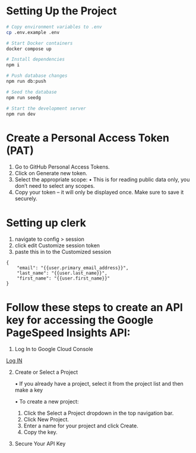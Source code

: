 # Setting Up the Project

```sh
# Copy environment variables to .env
cp .env.example .env
```

```sh
# Start Docker containers
docker compose up
```

```sh
# Install dependencies
npm i

# Push database changes
npm run db:push

# Seed the database
npm run seedg

# Start the development server
npm run dev
```

# Create a Personal Access Token (PAT)

1. Go to GitHub Personal Access Tokens.
2. Click on Generate new token.
3. Select the appropriate scope:
   • This is for reading public data only, you don’t need to select any scopes.
4. Copy your token – it will only be displayed once. Make sure to save it securely.

# Setting up clerk

1. navigate to config > session
2. click edit Customize session token
3. paste this in to the Customized session

```
{
	"email": "{{user.primary_email_address}}",
	"last_name": "{{user.last_name}}",
	"first_name": "{{user.first_name}}"
}
```

# Follow these steps to create an API key for accessing the Google PageSpeed Insights API:

1. Log In to Google Cloud Console

[Log IN](https://developers.google.com/speed/docs/insights/v5/get-started)

2. Create or Select a Project

   • If you already have a project, select it from the project list and then make a key

   • To create a new project:

   1. Click the Select a Project dropdown in the top navigation bar.
   2. Click New Project.
   3. Enter a name for your project and click Create.
   4. Copy the key.

3. Secure Your API Key
